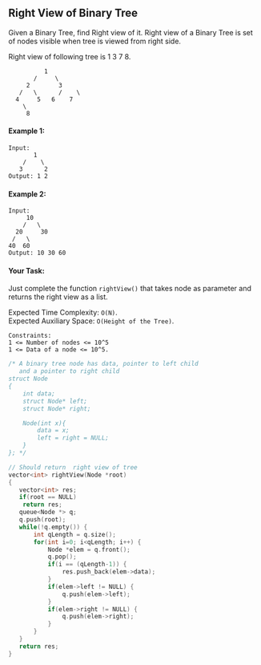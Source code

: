 ## Right View of Binary Tree

Given a Binary Tree, find Right view of it. Right view of a Binary Tree is set of nodes visible when tree is viewed from right side.

Right view of following tree is 1 3 7 8.

```
          1
       /     \
     2        3
   /   \      /    \
  4     5   6    7
    \
     8
```

#### Example 1:

```
Input:
       1
    /    \
   3      2
Output: 1 2
```

#### Example 2:

```
Input:
     10
    /   \
  20     30
 /   \
40  60
Output: 10 30 60
```

#### Your Task:

Just complete the function `rightView()` that takes node as parameter and returns the right view as a list.

Expected Time Complexity: `O(N)`.  
Expected Auxiliary Space: `O(Height of the Tree)`.

```
Constraints:
1 <= Number of nodes <= 10^5
1 <= Data of a node <= 10^5.
```

```c++
/* A binary tree node has data, pointer to left child
   and a pointer to right child
struct Node
{
    int data;
    struct Node* left;
    struct Node* right;

    Node(int x){
        data = x;
        left = right = NULL;
    }
}; */

// Should return  right view of tree
vector<int> rightView(Node *root)
{
   vector<int> res;
   if(root == NULL)
    return res;
   queue<Node *> q;
   q.push(root);
   while(!q.empty()) {
       int qLength = q.size();
       for(int i=0; i<qLength; i++) {
           Node *elem = q.front();
           q.pop();
           if(i == (qLength-1)) {
               res.push_back(elem->data);
           }
           if(elem->left != NULL) {
               q.push(elem->left);
           }
           if(elem->right != NULL) {
               q.push(elem->right);
           }
       }
   }
   return res;
}

```
